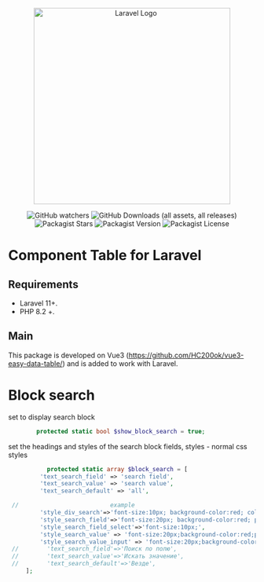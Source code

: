 <p align="center"><a href="https://laravel.com" target="_blank"><img src="https://raw.githubusercontent.com/laravel/art/master/logo-lockup/5%20SVG/2%20CMYK/1%20Full%20Color/laravel-logolockup-cmyk-red.svg" width="400" alt="Laravel Logo"></a></p>

<p align="center">

<div style="text-align: center;">

![GitHub watchers](https://img.shields.io/github/watchers/kovyakin/components)
![GitHub Downloads (all assets, all releases)](https://img.shields.io/github/downloads/kovyakin/components)
![Packagist Stars](https://img.shields.io/packagist/stars/kovyakin/components)
![Packagist Version](https://img.shields.io/packagist/v/kovyakin/components)
![Packagist License](https://img.shields.io/packagist/l/kovyakin/components)

</div>

# Component Table for Laravel

## Requirements

- Laravel 11+.
- PHP 8.2 +.

## Main

This package is developed on Vue3 (https://github.com/HC200ok/vue3-easy-data-table/)
and is added to work with Laravel.

# Block search

set to display search block

```php
        protected static bool $show_block_search = true;

```

set the headings and styles of the search block fields,
styles - normal css styles

```php
           protected static array $block_search = [
         'text_search_field' => 'search field',
         'text_search_value' => 'search value',
         'text_search_default' => 'all',

 //                          example
         'style_div_search'=>'font-size:10px; background-color:red; color:blue;',
         'style_search_field'=>'font-size:20px; background-color:red; padding: 10px',
         'style_search_field_select'=>'font-size:10px;',
         'style_search_value' => 'font-size:20px;background-color:red;padding: 1px',
         'style_search_value_input' => 'font-size:20px;background-color:white;color:blue',
 //        'text_search_field'=>'Поиск по полю',
 //        'text_search_value'=>'Искать значение',
 //        'text_search_default'=>'Везде',
     ];

```


